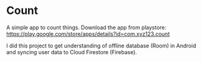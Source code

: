 # Count
A simple app to count things.
Download the app from playstore: https://play.google.com/store/apps/details?id=com.xyz123.count

I did this project to get understanding of offline database (Room) in Android and syncing user data to Cloud Firestore (Firebase).
